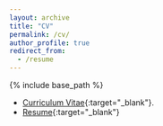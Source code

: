 ```yaml
---
layout: archive
title: "CV"
permalink: /cv/
author_profile: true
redirect_from:
  - /resume
---
```


{% include base_path %}

* [Curriculum Vitae](/files/Vishwa_Shah_CV.pdf){:target="_blank"}.
* [Resume](/files/Vishwa_Shah_Resume.pdf){:target="_blank"}
